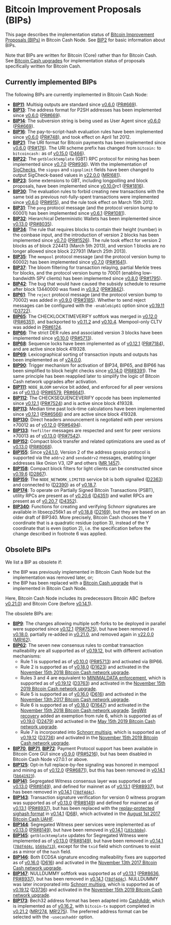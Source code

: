 Bitcoin Improvement Proposals (BIPs)
====================================

This page describes the implementation status of [Bitcoin Improvement Proposals (BIPs)](https://github.com/bitcoin/bips/blob/master/README.mediawiki)
in Bitcoin Cash Node. See [BIP2](https://github.com/bitcoin/bips/blob/master/bip-0002.mediawiki)
for basic information about BIPs.

Note that BIPs are written for Bitcoin (Core) rather than for Bitcoin Cash. See
[Bitcoin Cash upgrades](bch-upgrades.md) for implementation status of proposals
specifically written for Bitcoin Cash.

Currently implemented BIPs
--------------------------

The following BIPs are currently implemented in Bitcoin Cash Node:

* **[BIP11](https://github.com/bitcoin/bips/blob/master/bip-0011.mediawiki)**: Multisig outputs are standard since [v0.6.0](release-notes/release-notes-0.6.0.md) ([PR#669](https://github.com/bitcoin/bitcoin/pull/669)).
* **[BIP13](https://github.com/bitcoin/bips/blob/master/bip-0013.mediawiki)**: The address format for P2SH addresses has been implemented since [v0.6.0](release-notes/release-notes-0.6.0.md) ([PR#669](https://github.com/bitcoin/bitcoin/pull/669)).
* **[BIP14](https://github.com/bitcoin/bips/blob/master/bip-0014.mediawiki)**: The subversion string is being used as User Agent since [v0.6.0](release-notes/release-notes-0.6.0.md) ([PR#669](https://github.com/bitcoin/bitcoin/pull/669)).
* **[BIP16](https://github.com/bitcoin/bips/blob/master/bip-0016.mediawiki)**: The pay-to-script-hash evaluation rules have been implemented since [v0.6.0](release-notes/release-notes-0.6.0.md) ([PR#748](https://github.com/bitcoin/bitcoin/pull/748)), and took effect on April 1st 2012.
* **[BIP21](https://github.com/bitcoin/bips/blob/master/bip-0021.mediawiki)**: The URI format for Bitcoin payments has been implemented since [v0.6.0](release-notes/release-notes-0.6.0.md) ([PR#176](https://github.com/bitcoin/bitcoin/pull/176)). The URI scheme prefix has changed from `bitcoin:` to `bitcoincash:` as of [v0.15.0](release-notes/release-notes-0.15.0.md) ([D466](https://gitlab.com/bitcoin-cash-node/bitcoin-cash-node/-/commit/ca07bf33a79ff586d05634af8d31053512309466)).
* **[BIP22](https://github.com/bitcoin/bips/blob/master/bip-0022.mediawiki)**: The `getblocktemplate` (GBT) RPC protocol for mining has been implemented since [v0.7.0](release-notes/release-notes-0.7.0.md) ([PR#936](https://github.com/bitcoin/bitcoin/pull/936)). With the implementation of [SigChecks](https://upgradespecs.bitcoincashnode.org/2020-05-15-sigchecks/), the `sigops` and `sigoplimit` fields have been changed to output SigCheck-based values in [v22.0.0](release-notes/release-notes-22.0.0.md) ([MR!681](https://gitlab.com/bitcoin-cash-node/bitcoin-cash-node/-/merge_requests/681)).
* **[BIP23](https://github.com/bitcoin/bips/blob/master/bip-0023.mediawiki)**: Some extensions to GBT, including longpolling and block proposals, have been implemented since [v0.10.0](release-notes/release-notes-0.10.0.md)rc1 ([PR#1816](https://github.com/bitcoin/bitcoin/pull/1816)).
* **[BIP30](https://github.com/bitcoin/bips/blob/master/bip-0030.mediawiki)**: The evaluation rules to forbid creating new transactions with the same txid as previous not-fully-spent transactions were implemented since [v0.6.0](release-notes/release-notes-0.6.0.md) ([PR#915](https://github.com/bitcoin/bitcoin/pull/915)), and the rule took effect on March 15th 2012.
* **[BIP31](https://github.com/bitcoin/bips/blob/master/bip-0031.mediawiki)**: The `pong` protocol message (and the protocol version bump to 60001) has been implemented since [v0.6.1](release-notes/release-notes-0.6.1.md) ([PR#1081](https://github.com/bitcoin/bitcoin/pull/1081)).
* **[BIP32](https://github.com/bitcoin/bips/blob/master/bip-0032.mediawiki)**: Hierarchical Deterministic Wallets has been implemented since [v0.13.0](release-notes/release-notes-0.13.0.md) ([PR#8035](https://github.com/bitcoin/bitcoin/pull/8035)).
* **[BIP34](https://github.com/bitcoin/bips/blob/master/bip-0034.mediawiki)**: The rule that requires blocks to contain their height (number) in the coinbase input, and the introduction of version 2 blocks has been implemented since [v0.7.0](release-notes/release-notes-0.7.0.md) ([PR#1526](https://github.com/bitcoin/bitcoin/pull/1526)). The rule took effect for version 2 blocks as of block 224413 (March 5th 2013), and version 1 blocks are no longer allowed since block 227931 (March 25th 2013).
* **[BIP35](https://github.com/bitcoin/bips/blob/master/bip-0035.mediawiki)**: The `mempool` protocol message (and the protocol version bump to 60002) has been implemented since [v0.7.0](release-notes/release-notes-0.7.0.md) ([PR#1641](https://github.com/bitcoin/bitcoin/pull/1641)).
* **[BIP37](https://github.com/bitcoin/bips/blob/master/bip-0037.mediawiki)**: The bloom filtering for transaction relaying, partial Merkle trees for blocks, and the protocol version bump to 70001 (enabling low-bandwidth SPV clients) has been implemented since [v0.8.0](release-notes/release-notes-0.8.0.md) ([PR#1795](https://github.com/bitcoin/bitcoin/pull/1795)).
* **[BIP42](https://github.com/bitcoin/bips/blob/master/bip-0042.mediawiki)**: The bug that would have caused the subsidy schedule to resume after block 13440000 was fixed in [v0.9.2](release-notes/release-notes-0.9.2.md) ([PR#3842](https://github.com/bitcoin/bitcoin/pull/3842)).
* **[BIP61](https://github.com/bitcoin/bips/blob/master/bip-0061.mediawiki)**: The `reject` protocol message (and the protocol version bump to 70002) was added in [v0.9.0](release-notes/release-notes-0.9.0.md) ([PR#3185](https://github.com/bitcoin/bitcoin/pull/3185)). Whether to send reject messages can be configured with the `-enablebip61` option since [v0.19.11](release-notes/release-notes-0.19.11.md) ([D3722](https://gitlab.com/bitcoin-cash-node/bitcoin-cash-node/-/commit/c01807916050ff6b6afe7a55ec9fe6311981263a)).
* **[BIP65](https://github.com/bitcoin/bips/blob/master/bip-0065.mediawiki)**: The CHECKLOCKTIMEVERIFY softfork was merged in [v0.12.0](release-notes/release-notes-0.12.0.md) ([PR#6351](https://github.com/bitcoin/bitcoin/pull/6351)), and backported to [v0.11.2](release-notes/release-notes-0.11.2.md) and [v0.10.4](release-notes/release-notes-0.10.4.md). Mempool-only CLTV was added in [PR#6124](https://github.com/bitcoin/bitcoin/pull/6124).
* **[BIP66](https://github.com/bitcoin/bips/blob/master/bip-0066.mediawiki)**: The strict DER rules and associated version 3 blocks have been implemented since [v0.10.0](release-notes/release-notes-0.10.0.md) ([PR#5713](https://github.com/bitcoin/bitcoin/pull/5713)).
* **[BIP68](https://github.com/bitcoin/bips/blob/master/bip-0068.mediawiki)**: Sequence locks have been implemented as of [v0.12.1](release-notes/release-notes-0.12.1.md) ([PR#7184](https://github.com/bitcoin/bitcoin/pull/7184)), and are active since block 419328.
* **[BIP69](https://github.com/bitcoin/bips/blob/master/bip-0069.mediawiki)**: Lexicographical sorting of transaction inputs and outputs has been implemented as of [v24.0.0](release-notes/release-notes-24.0.0.md).
* **[BIP90](https://github.com/bitcoin/bips/blob/master/bip-0090.mediawiki)**: Trigger mechanism for activation of BIP34, BIP65, and BIP66 has been simplified to block height checks since [v0.14.0](release-notes/release-notes-0.14.0.md) ([PR#8391](https://github.com/bitcoin/bitcoin/pull/8391)). The same principle has been reapplied later to simplify the logic of Bitcoin Cash network upgrades after activation.
* **[BIP111](https://github.com/bitcoin/bips/blob/master/bip-0111.mediawiki)**: `NODE_BLOOM` service bit added, and enforced for all peer versions as of [v0.13.0](release-notes/release-notes-0.13.0.md) ([PR#6579](https://github.com/bitcoin/bitcoin/pull/6579), [PR#6641](https://github.com/bitcoin/bitcoin/pull/6641)).
* **[BIP112](https://github.com/bitcoin/bips/blob/master/bip-0112.mediawiki)**: The CHECKSEQUENCEVERIFY opcode has been implemented since [v0.12.1](release-notes/release-notes-0.12.1.md) ([PR#7524](https://github.com/bitcoin/bitcoin/pull/7524)) and is active since block 419328.
* **[BIP113](https://github.com/bitcoin/bips/blob/master/bip-0113.mediawiki)**: Median time past lock-time calculations have been implemented since [v0.12.1](release-notes/release-notes-0.12.1.md) ([PR#6566](https://github.com/bitcoin/bitcoin/pull/6566)) and are active since block 419328.
* **[BIP130](https://github.com/bitcoin/bips/blob/master/bip-0130.mediawiki)**: Direct headers announcement is negotiated with peer versions ≥70012 as of [v0.12.0](release-notes/release-notes-0.12.0.md) ([PR#6494](https://github.com/bitcoin/bitcoin/pull/6494)).
* **[BIP133](https://github.com/bitcoin/bips/blob/master/bip-0133.mediawiki)**: `feefilter` messages are respected and sent for peer versions ≥70013 as of [v0.13.0](release-notes/release-notes-0.13.0.md) ([PR#7542](https://github.com/bitcoin/bitcoin/pull/7542)).
* **[BIP152](https://github.com/bitcoin/bips/blob/master/bip-0152.mediawiki)**: Compact block transfer and related optimizations are used as of [v0.13.0](release-notes/release-notes-0.13.0.md) ([PR#8068](https://github.com/bitcoin/bitcoin/pull/8068)).
* **[BIP155](https://github.com/bitcoin/bips/blob/master/bip-0155.mediawiki)**: Since [v24.1.0](release-notes/release-notes-24.1.0.md), Version 2 of the address gossip protocol is supported via the `addrv2` and `sendaddrv2` messages, enabling longer addresses like Onion V3, I2P and others ([MR 1457](https://gitlab.com/bitcoin-cash-node/bitcoin-cash-node/-/merge_requests/1457)).
* **[BIP158](https://github.com/bitcoin/bips/blob/master/bip-0158.mediawiki)**: Compact block filters for light clients can be constructed since [v0.19.6](release-notes/release-notes-0.19.6.md) ([D2867](https://gitlab.com/bitcoin-cash-node/bitcoin-cash-node/-/commit/f1cf815042782737c7c557ee1c4d9ae12e349e4f)).
* **[BIP159](https://github.com/bitcoin/bips/blob/master/bip-0159.mediawiki)**: The `NODE_NETWORK_LIMITED` service bit is both signalled ([D2363](https://gitlab.com/bitcoin-cash-node/bitcoin-cash-node/-/commit/00fa5cd2962e5d0ded4dc2352f45f8b29504d06c)) and connected to ([D2390](https://gitlab.com/bitcoin-cash-node/bitcoin-cash-node/-/commit/7a1e39e8364c4f06ba83e6e091cbc91f75ad7d05)) as of [v0.18.7](release-notes/release-notes-0.18.7.md).
* **[BIP174](https://github.com/bitcoin/bips/blob/master/bip-0174.mediawiki)**: To operate on Partially Signed Bitcoin Transactions (PSBT), utility RPCs are present as of [v0.20.6](release-notes/release-notes-0.20.6.md) ([D4351](https://gitlab.com/bitcoin-cash-node/bitcoin-cash-node/-/commit/6e5278d366157ba51890cdb77602b253a8b7c0b9)) and wallet RPCs are present as of [v0.20.7](release-notes/release-notes-0.20.7.md) ([D4352](https://gitlab.com/bitcoin-cash-node/bitcoin-cash-node/-/commit/f25d2ad300d902f1e99ffaf7ff0037bbc586b44b)).
* **[BIP340](https://github.com/bitcoin/bips/blob/master/bip-0340.mediawiki)**: Functions for creating and verifying Schnorr signatures are available in libsecp256k1 as of [v0.18.8](release-notes/release-notes-0.18.8.md) ([D2169](https://gitlab.com/bitcoin-cash-node/bitcoin-cash-node/-/commit/2cbe9dc971bd3a3e7e25684afb2e080d184917a7)), but they are based on an older draft of BIP340. More precisely, Bitcoin Cash chooses the Y coordinate that is a quadratic residue (option 3), instead of the Y coordinate that is even (option 2), i.e. the specification before the change described in footnote 6 was applied.

Obsolete BIPs
-------------

We list a BIP as obsolete if:

* the BIP was previously implemented in Bitcoin Cash Node but the implementation
  was removed later, or;
* the BIP has been replaced with a [Bitcoin Cash upgrade](bch-upgrades.md) that
  is implemented in Bitcoin Cash Node.

Here, Bitcoin Cash Node includes its predecessors Bitcoin ABC (before [v0.21.0](release-notes/release-notes-0.21.0.md))
and Bitcoin Core (before [v0.14.1](release-notes/release-notes-0.14.1.md)).

The obsolete BIPs are:

* **[BIP9](https://github.com/bitcoin/bips/blob/master/bip-0009.mediawiki)**: The changes allowing multiple soft-forks to be deployed in parallel were supported since [v0.12.1](release-notes/release-notes-0.12.1.md)  ([PR#7575](https://github.com/bitcoin/bitcoin/pull/7575)), but have been removed in [v0.18.0](release-notes/release-notes-0.18.0.md), partially re-added in [v0.21.0](release-notes/release-notes-0.21.0.md), and removed again in [v22.0.0](release-notes/release-notes-22.0.0.md) ([MR!62](https://gitlab.com/bitcoin-cash-node/bitcoin-cash-node/-/merge_requests/62)).
* **[BIP62](https://github.com/bitcoin/bips/blob/master/bip-0062.mediawiki)**: The seven new consensus rules to combat transaction malleability are all supported as of [v0.19.12](release-notes/release-notes-0.19.12.md), but with different activation mechanisms:
    * Rule 1 is supported as of [v0.10.0](release-notes/release-notes-0.10.0.md) ([PR#5713](https://github.com/bitcoin/bitcoin/pull/5713)) and activated via BIP66.
    * Rule 2 is supported as of [v0.18.0](release-notes/release-notes-0.18.0.md) ([D1623](https://gitlab.com/bitcoin-cash-node/bitcoin-cash-node/-/commit/4714cd3622565b35d08fa71d932482ad760cc0ba)) and activated in the [November 15th 2018 Bitcoin Cash network upgrade](https://upgradespecs.bitcoincashnode.org/2018-nov-upgrade/).
    * Rules 3 and 4 are equivalent to [MINIMALDATA enforcement](https://upgradespecs.bitcoincashnode.org/2019-11-15-minimaldata/), which is supported as of [v0.19.12](release-notes/release-notes-0.19.12.md) ([D3763](https://gitlab.com/bitcoin-cash-node/bitcoin-cash-node/-/commit/38d64b15884bcc0cd2e84ecc7c0fd9b3d2a50930)) and activated in the [November 15th 2019 Bitcoin Cash network upgrade](https://upgradespecs.bitcoincashnode.org/2019-11-15-upgrade/).
    * Rule 5 is supported as of [v0.16.0](release-notes/release-notes-0.16.0.md) ([D616](https://gitlab.com/bitcoin-cash-node/bitcoin-cash-node/-/commit/aeb72d7f3c737947090884390fbe28d00e4e0621)) and activated in the [November 13th 2017 Bitcoin Cash network upgrade](https://upgradespecs.bitcoincashnode.org/nov-13-hardfork-spec/).
    * Rule 6 is supported as of [v0.18.0](release-notes/release-notes-0.18.0.md) ([D1647](https://gitlab.com/bitcoin-cash-node/bitcoin-cash-node/-/commit/073d453b4ae71b0744e4b1b723066373a3b80acb)) and activated in the [November 15th 2018 Bitcoin Cash network upgrade](https://upgradespecs.bitcoincashnode.org/2018-nov-upgrade/). [SegWit recovery](https://upgradespecs.bitcoincashnode.org/2019-05-15-segwit-recovery/) added an exemption from rule 6, which is supported as of [v0.19.0](release-notes/release-notes-0.19.0.md) ([D2479](https://gitlab.com/bitcoin-cash-node/bitcoin-cash-node/-/commit/f19955048697770a9743458f823a6c84d8140ac4)) and activated in the [May 15th 2019 Bitcoin Cash network upgrade](https://upgradespecs.bitcoincashnode.org/2019-05-15-upgrade/).
    * Rule 7 is incorporated into [Schnorr multisig](https://upgradespecs.bitcoincashnode.org/2019-11-15-schnorrmultisig/), which is supported as of [v0.19.12](release-notes/release-notes-0.19.12.md) ([D3736](https://gitlab.com/bitcoin-cash-node/bitcoin-cash-node/-/commit/2a1e1d244b1b31ac5b4a800bf085578b85a6af9f)) and activated in the [November 15th 2019 Bitcoin Cash network upgrade](https://upgradespecs.bitcoincashnode.org/2019-11-15-upgrade/).
* **[BIP70](https://github.com/bitcoin/bips/blob/master/bip-0070.mediawiki)**, **[BIP71](https://github.com/bitcoin/bips/blob/master/bip-0071.mediawiki)**, **[BIP72](https://github.com/bitcoin/bips/blob/master/bip-0072.mediawiki)**: Payment Protocol support has been available in Bitcoin Core GUI since [v0.9.0](release-notes/release-notes-0.9.0.md) ([PR#5216](https://github.com/bitcoin/bitcoin/pull/5216)), but has been disabled in Bitcoin Cash Node v27.0.1 or above.
* **[BIP125](https://github.com/bitcoin/bips/blob/master/bip-0125.mediawiki)**: Opt-in full replace-by-fee signaling was honored in mempool and mining as of [v0.12.0](release-notes/release-notes-0.12.0.md) ([PR#6871](https://github.com/bitcoin/bitcoin/pull/6871)), but this has been removed in [v0.14.1](release-notes/release-notes-0.14.1.md) ([`5b641923`](https://gitlab.com/bitcoin-cash-node/bitcoin-cash-node/-/commit/5b6419234d530b661977ec5b3960473c23a9e3fc)).
* **[BIP141](https://github.com/bitcoin/bips/blob/master/bip-0141.mediawiki)**: Segregated Witness consensus layer was supported as of [v0.13.0](release-notes/release-notes-0.13.0.md) ([PR#8149](https://github.com/bitcoin/bitcoin/pull/8149)), and defined for mainnet as of [v0.13.1](release-notes/release-notes-0.13.1.md) ([PR#8937](https://github.com/bitcoin/bitcoin/pull/8937)), but has been removed in [v0.14.1](release-notes/release-notes-0.14.1.md) ([`78df4d4c`](https://gitlab.com/bitcoin-cash-node/bitcoin-cash-node/-/commit/78df4d4c045956c17b79e290133e7788f2d2ff7b)).
* **[BIP143](https://github.com/bitcoin/bips/blob/master/bip-0143.mediawiki)**: Transaction signature verification for version 0 witness program was supported as of [v0.13.0](release-notes/release-notes-0.13.0.md) ([PR#8149](https://github.com/bitcoin/bitcoin/pull/8149)) and defined for mainnet as of [v0.13.1](release-notes/release-notes-0.13.1.md) ([PR#8937](https://github.com/bitcoin/bitcoin/pull/8937)), but has been replaced with the [replay-protected sighash format](https://upgradespecs.bitcoincashnode.org/replay-protected-sighash/) in [v0.14.1](release-notes/release-notes-0.14.1.md) ([D68](https://gitlab.com/bitcoin-cash-node/bitcoin-cash-node/-/commit/db6218a119dda2ed09d42bb45e44abff9810d7ec#4991ff4d3409dea6845eb786eea9b14f5b78b1cd)), which activated in the [August 1st 2017 Bitcoin Cash UAHF](https://upgradespecs.bitcoincashnode.org/uahf-technical-spec/).
* **[BIP144](https://github.com/bitcoin/bips/blob/master/bip-0144.mediawiki)**: Segregated Witness peer services were implemented as of [v0.13.0](release-notes/release-notes-0.13.0.md) ([PR#8149](https://github.com/bitcoin/bitcoin/pull/8149)), but have been removed in [v0.14.1](release-notes/release-notes-0.14.1.md) ([`103cbb8e`](https://gitlab.com/bitcoin-cash-node/bitcoin-cash-node/-/commit/103cbb8e035745e9303350d57d85b32c1330cdf5)).
* **[BIP145](https://github.com/bitcoin/bips/blob/master/bip-0145.mediawiki)**: `getblocktemplate` updates for Segregated Witness were implemented as of [v0.13.0](release-notes/release-notes-0.13.0.md) ([PR#8149](https://github.com/bitcoin/bitcoin/pull/8149)), but have been removed in [v0.14.1](release-notes/release-notes-0.14.1.md) ([`78df4d4c`](https://gitlab.com/bitcoin-cash-node/bitcoin-cash-node/-/commit/78df4d4c045956c17b79e290133e7788f2d2ff7b), [`b569a713`](https://gitlab.com/bitcoin-cash-node/bitcoin-cash-node/-/commit/b569a7134199f898098b736341ef8bb4cceb6d11)), except for the `txid` field which continues to exist as a mirror of the `hash` field.
* **[BIP146](https://github.com/bitcoin/bips/blob/master/bip-0146.mediawiki)**: Both ECDSA signature encoding malleability fixes are supported as of [v0.16.0](release-notes/release-notes-0.16.0.md) ([D616](https://gitlab.com/bitcoin-cash-node/bitcoin-cash-node/-/commit/aeb72d7f3c737947090884390fbe28d00e4e0621)) and activated in the [November 13th 2017 Bitcoin Cash network upgrade](https://upgradespecs.bitcoincashnode.org/nov-13-hardfork-spec/).
* **[BIP147](https://github.com/bitcoin/bips/blob/master/bip-0147.mediawiki)**: NULLDUMMY softfork was supported as of [v0.13.1](release-notes/release-notes-0.13.1.md) ([PR#8636](https://github.com/bitcoin/bitcoin/pull/8636), [PR#8937](https://github.com/bitcoin/bitcoin/pull/8937)), but has been removed in [v0.14.1](release-notes/release-notes-0.14.1.md) ([`78df4d4c`](https://gitlab.com/bitcoin-cash-node/bitcoin-cash-node/-/commit/78df4d4c045956c17b79e290133e7788f2d2ff7b)). NULLDUMMY was later incorporated into [Schnorr multisig](https://upgradespecs.bitcoincashnode.org/2019-11-15-schnorrmultisig/), which is supported as of [v0.19.12](release-notes/release-notes-0.19.12.md) ([D3736](https://gitlab.com/bitcoin-cash-node/bitcoin-cash-node/-/commit/2a1e1d244b1b31ac5b4a800bf085578b85a6af9f)) and activated in the [November 15th 2019 Bitcoin Cash network upgrade](https://upgradespecs.bitcoincashnode.org/2019-11-15-upgrade/).
* **[BIP173](https://github.com/bitcoin/bips/blob/master/bip-0173.mediawiki)**: Bech32 address format has been adapted into [CashAddr](https://upgradespecs.bitcoincashnode.org/cashaddr/), which is implemented as of [v0.16.2](release-notes/release-notes-0.16.2.md), with `bitcoin-tx` support completed in [v0.21.2](release-notes/release-notes-0.21.2.md) ([MR!274](https://gitlab.com/bitcoin-cash-node/bitcoin-cash-node/-/merge_requests/274), [MR!275](https://gitlab.com/bitcoin-cash-node/bitcoin-cash-node/-/merge_requests/275)). The preferred address format can be selected with the `-usecashaddr` option.
